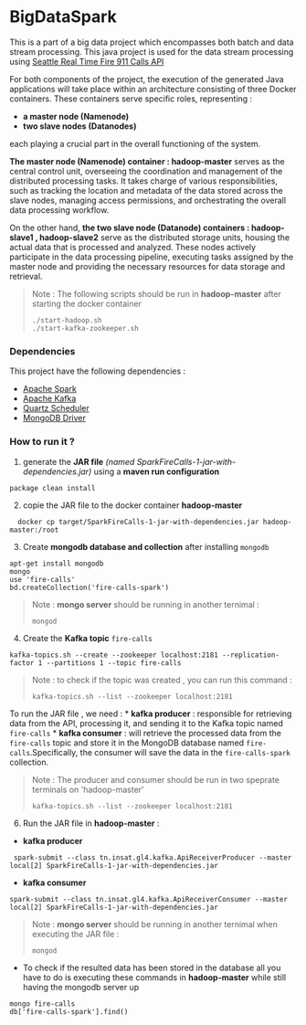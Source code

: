 # BigDataSpark

This is a part of a big data project which encompasses both batch and data stream processing.
This java project is used for the data stream processing using [Seattle Real Time Fire 911 Calls API]([https://data.sfgov.org/Public-Safety/Fire-Department-Calls-for-Service/nuek-vuh3/data](https://data.seattle.gov/Public-Safety/Seattle-Real-Time-Fire-911-Calls/kzjm-xkqj))

For both components of the project, the execution of the generated Java applications will take place within an architecture consisting of three Docker containers. These containers serve specific roles, representing :
* **a master node (Namenode)** 
* **two slave nodes (Datanodes)**

each playing a crucial part in the overall functioning of the system.

**The master node (Namenode) container : hadoop-master** serves as the central control unit, overseeing the coordination and management of the distributed processing tasks. It takes charge of various responsibilities, such as tracking the location and metadata of the data stored across the slave nodes, managing access permissions, and orchestrating the overall data processing workflow.

On the other hand, **the two slave node (Datanode) containers : hadoop-slave1 , hadoop-slave2** serve as the distributed storage units, housing the actual data that is processed and analyzed. These nodes actively participate in the data processing pipeline, executing tasks assigned by the master node and providing the necessary resources for data storage and retrieval.

> Note : The following scripts should be run in **hadoop-master** after starting the docker container 
> ```
> ./start-hadoop.sh
> ./start-kafka-zookeeper.sh
> ```

### Dependencies 
This project have the following dependencies : 
* [Apache Spark](https://mvnrepository.com/artifact/org.apache.spark)
* [Apache Kafka](https://mvnrepository.com/search?q=apache+kafka)
* [Quartz Scheduler](https://mvnrepository.com/artifact/org.quartz-scheduler/org.motechproject.org.quartz-scheduler)
* [MongoDB Driver](https://mvnrepository.com/artifact/org.mongodb/mongo-java-driver)

### How to run it ?
1. generate the **JAR file** *(named SparkFireCalls-1-jar-with-dependencies.jar)* using a **maven run configuration** 
```
package clean install
```
2. copie the JAR file to the docker container **hadoop-master**
```
  docker cp target/SparkFireCalls-1-jar-with-dependencies.jar hadoop-master:/root
```
3. Create **mongodb database and collection** after installing `mongodb`
```
apt-get install mongodb 
mongo 
use 'fire-calls'
bd.createCollection('fire-calls-spark')
```
> Note : **mongo server** should be running in another ternimal :
> ```
> mongod
> ```
4. Create the **Kafka topic** `fire-calls`
```
kafka-topics.sh --create --zookeeper localhost:2181 --replication-factor 1 --partitions 1 --topic fire-calls
```
> Note : to check if the topic was created , you can run this command :
> ```
> kafka-topics.sh --list --zookeeper localhost:2181
> ```

To run the JAR file , we need :
    * **kafka producer** : responsible for retrieving data from the API, processing it, and sending it to the Kafka topic named `fire-calls`
    * **kafka consumer** : will retrieve the processed data from the `fire-calls` topic and store it in the MongoDB database named `fire-calls`.Specifically, the consumer will save the data in the `fire-calls-spark` collection.
> Note : The producer and consumer should be run in two speprate terminals on 'hadoop-master'
> ```
> kafka-topics.sh --list --zookeeper localhost:2181
> ```

6. Run the JAR file in **hadoop-master** : <br/>
  *  **kafka producer**
  ```
   spark-submit --class tn.insat.gl4.kafka.ApiReceiverProducer --master local[2] SparkFireCalls-1-jar-with-dependencies.jar
  ```
  *  **kafka consumer**
  ```
  spark-submit --class tn.insat.gl4.kafka.ApiReceiverConsumer --master local[2] SparkFireCalls-1-jar-with-dependencies.jar 
  ```
> Note : **mongo server** should be running in another ternimal when executing the JAR file :
> ```
> mongod
> ```
* To check if the resulted data has been stored in the database all you have to do is executing these commands in **hadoop-master** while still having the mongodb server up
```
mongo fire-calls
db['fire-calls-spark'].find()
```

